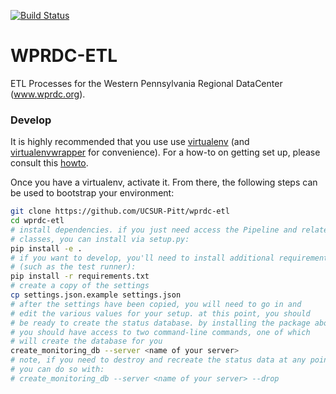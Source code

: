 [![Build Status](https://travis-ci.org/UCSUR-Pitt/wprdc-etl.svg?branch=master)](https://travis-ci.org/UCSUR-Pitt/wprdc-etl)

# WPRDC-ETL

ETL Processes for the Western Pennsylvania Regional DataCenter (www.wprdc.org).

### Develop

It is highly recommended that you use use [virtualenv](https://readthedocs.org/projects/virtualenv/) (and [virtualenvwrapper](https://virtualenvwrapper.readthedocs.org/en/latest/) for convenience). For a how-to on getting set up, please consult this [howto](https://github.com/codeforamerica/howto/blob/master/Python-Virtualenv.md).

Once you have a virtualenv, activate it. From there, the following steps can be used to bootstrap your environment:

```bash
git clone https://github.com/UCSUR-Pitt/wprdc-etl
cd wprdc-etl
# install dependencies. if you just need access the Pipeline and related
# classes, you can install via setup.py:
pip install -e .
# if you want to develop, you'll need to install additional requirements
# (such as the test runner):
pip install -r requirements.txt
# create a copy of the settings
cp settings.json.example settings.json
# after the settings have been copied, you will need to go in and
# edit the various values for your setup. at this point, you should
# be ready to create the status database. by installing the package above
# you should have access to two command-line commands, one of which
# will create the database for you
create_monitoring_db --server <name of your server>
# note, if you need to destroy and recreate the status data at any point
# you can do so with:
# create_monitoring_db --server <name of your server> --drop
```
